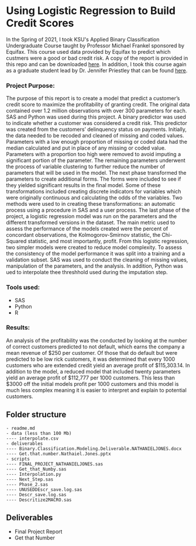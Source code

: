 # Using Logistic Regression to Build Credit Scores

In the Spring of 2021, I took KSU's Applied Binary Classification Undergraduate Course taught by Professor Michael Frankel sponsored by Equifax. This course used data provided by Equifax to predict which custmers were a good or bad credit risk. A copy of the report is provided in this repo and can be downloaded [here](https://github.com/njones738/Using-Logistic-Regression-to-Build-Credit-Scores/blob/main/deliverables/Binary.Classification.Modeling.Deliverable.NATHANIELJONES.pdf). In addition, I took this course again as a graduate student lead by Dr. Jennifer Priestley that can be found [here](https://github.com/njones738/Using-Logistic-Regression-to-Build-Credit-Scores-GRAD/blob/main/deliverables/Binary.Classification.Modeling.Final.Deliverable.SPR22.pdf).

### __Project Purpose:__  

The purpose of this report is to create a model that predict a customer’s credit score to maximize the profitability of granting credit. The original data contained over 1.2 million observations with over 300 parameters for each. SAS and Python was used during this project. A binary predictor was used to indicate whether a customer was considered a credit risk. This predictor was created from the customers’ delinquency status on payments. Initially, the data needed to be recoded and cleaned of missing and coded values. Parameters with a low enough proportion of missing or coded data had the median calculated and put in place of any missing or coded value. Parameters with a proportion too high were removed to avoid imputing a significant portion of the parameter. The remaining parameters underwent the process of variable clustering to further reduce the number of parameters that will be used in the model.
The next phase transformed the parameters to create additional forms. The forms were included to see if they yielded significant results in the final model. Some of these transformations included creating discrete indicators for variables which were originally continuous and calculating the odds of the variables. Two methods were used to in creating these transformations: an automatic process using a procedure in SAS and a user process.
The last phase of the project, a logistic regression model was run on the parameters and the different transformed versions in the dataset. The main metric used to assess the performance of the models created were the percent of concordant observations, the Kolmogorov-Smirnov statistic, the Chi-Squared statistic, and most importantly, profit. From this logistic regression, two simpler models were created to reduce model complexity. To assess the consistency of the model performance it was split into a training and a validation subset.
SAS was used to conduct the cleaning of missing values, manipulation of the parameters, and the analysis. In addition, Python was ued to interpolate thee threshhold used during the imputation step.

### __Tools used:__   


* SAS
* Python
* R

### __Results:__      

An analysis of the profitability was the conducted by looking at the number of correct customers predicted to not default, which earns the company a mean revenue of $250 per customer. Of those that do default but were predicted to be low rick customers, it was determined that every 1000 customers who are extended credit yield an average profit of $115,303.14. In addition to the model, a reduced model that included twenty parameters yield an average profit of $112,777 per 1000 customers. This less than $3000 off the initial models profit per 1000 customers and this model is much less complex meaning it is easier to interpret and explain to potential customers. 

## Folder structure

```
- readme.md
- data (less than 100 Mb)
---- interpolate.csv
- deliverables
---- Binary.Classification.Modeling.Deliverable.NATHANIELJONES.docx
---- Get.that.number.Nathaiel.Jones.pptx
- scripts
---- FINAL_PROJECT_NATHANIELJONES.sas
---- Get_that_Numby.sas
---- Interpolation.py
---- Next_Step.sas
---- Phase_2.sas
---- UNUSEDDEscr_save.log.sas
---- Descr_save.log.sas
---- Descritize2MACRO.sas
```

## Deliverables

* Final Project Report     
* Get that Number     
